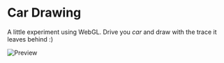 # Car Drawing

A little experiment using WebGL.
Drive you *car* and draw with the trace it leaves behind :)

![Preview](http://cloud.github.com/downloads/ngryman/experiment-car-drawing/preview.jpg)